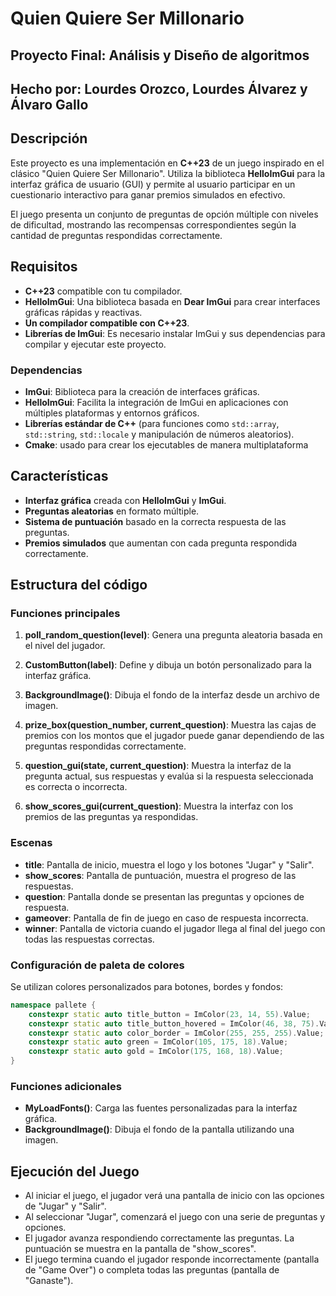 # Quien Quiere Ser Millonario
## Proyecto Final: Análisis y Diseño de algoritmos

## Hecho por: Lourdes Orozco, Lourdes Álvarez y Álvaro Gallo

## Descripción

Este proyecto es una implementación en **C++23** de un juego inspirado en el clásico "Quien Quiere Ser Millonario". Utiliza la biblioteca **HelloImGui** para la interfaz gráfica de usuario (GUI) y permite al usuario participar en un cuestionario interactivo para ganar premios simulados en efectivo.

El juego presenta un conjunto de preguntas de opción múltiple con niveles de dificultad, mostrando las recompensas correspondientes según la cantidad de preguntas respondidas correctamente.

## Requisitos

- **C++23** compatible con tu compilador.
- **HelloImGui**: Una biblioteca basada en **Dear ImGui** para crear interfaces gráficas rápidas y reactivas.
- **Un compilador compatible con C++23**.
- **Librerías de ImGui**: Es necesario instalar ImGui y sus dependencias para compilar y ejecutar este proyecto.

### Dependencias

- **ImGui**: Biblioteca para la creación de interfaces gráficas.
- **HelloImGui**: Facilita la integración de ImGui en aplicaciones con múltiples plataformas y entornos gráficos.
- **Librerías estándar de C++** (para funciones como `std::array`, `std::string`, `std::locale` y manipulación de números aleatorios).
- **Cmake**: usado para crear los ejecutables de manera multiplataforma


## Características

- **Interfaz gráfica** creada con **HelloImGui** y **ImGui**.
- **Preguntas aleatorias** en formato múltiple.
- **Sistema de puntuación** basado en la correcta respuesta de las preguntas.
- **Premios simulados** que aumentan con cada pregunta respondida correctamente.

## Estructura del código

### Funciones principales

1. **poll_random_question(level)**:
   Genera una pregunta aleatoria basada en el nivel del jugador.

2. **CustomButton(label)**:
   Define y dibuja un botón personalizado para la interfaz gráfica.

3. **BackgroundImage()**:
   Dibuja el fondo de la interfaz desde un archivo de imagen.

4. **prize_box(question_number, current_question)**:
   Muestra las cajas de premios con los montos que el jugador puede ganar dependiendo de las preguntas respondidas correctamente.

5. **question_gui(state, current_question)**:
   Muestra la interfaz de la pregunta actual, sus respuestas y evalúa si la respuesta seleccionada es correcta o incorrecta.

6. **show_scores_gui(current_question)**:
   Muestra la interfaz con los premios de las preguntas ya respondidas.

### Escenas

- **title**: Pantalla de inicio, muestra el logo y los botones "Jugar" y "Salir".
- **show_scores**: Pantalla de puntuación, muestra el progreso de las respuestas.
- **question**: Pantalla donde se presentan las preguntas y opciones de respuesta.
- **gameover**: Pantalla de fin de juego en caso de respuesta incorrecta.
- **winner**: Pantalla de victoria cuando el jugador llega al final del juego con todas las respuestas correctas.

### Configuración de paleta de colores

Se utilizan colores personalizados para botones, bordes y fondos:
```cpp
namespace pallete {
    constexpr static auto title_button = ImColor(23, 14, 55).Value;
    constexpr static auto title_button_hovered = ImColor(46, 38, 75).Value;
    constexpr static auto color_border = ImColor(255, 255, 255).Value;
    constexpr static auto green = ImColor(105, 175, 18).Value;
    constexpr static auto gold = ImColor(175, 168, 18).Value;
}
```

### Funciones adicionales

- **MyLoadFonts()**: Carga las fuentes personalizadas para la interfaz gráfica.
- **BackgroundImage()**: Dibuja el fondo de la pantalla utilizando una imagen.

## Ejecución del Juego

- Al iniciar el juego, el jugador verá una pantalla de inicio con las opciones de "Jugar" y "Salir".
- Al seleccionar "Jugar", comenzará el juego con una serie de preguntas y opciones.
- El jugador avanza respondiendo correctamente las preguntas. La puntuación se muestra en la pantalla de "show_scores".
- El juego termina cuando el jugador responde incorrectamente (pantalla de "Game Over") o completa todas las preguntas (pantalla de "Ganaste").

